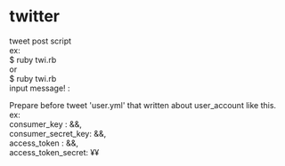 # twitter<br>
tweet post script<br>
ex:<br>
  $ ruby twi.rb <tweet message><br>
or<br>
  $ ruby twi.rb <br>
  input message! :<tweet messate><br>

Prepare before tweet 'user.yml' that written about user_account like this.<br>
ex:<br>
consumer_key       : &&<your consumer key>, <br>
consumer_secret_key: &&<your consumer secret key>,<br>
access_token       : &&<your access_token>,<br>
access_token_secret: ¥¥<your access_token><br>
